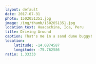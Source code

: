 ```yaml
---
layout: default
date: 2017-07-31
photo: 1502051351.jpg
image: /img/thumb/1502051351.jpg
location_text: Huacachina, Ica, Peru
title: Driving Around
caption: That's me in a sand dune buggy!
location:
    latitude: -14.0874587
    longitude: -75.762586
ratio: 1.33333
---
```

